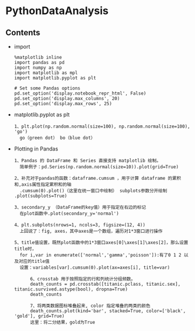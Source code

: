 # PythonDataAnalysis

## Contents

- import 

      %matplotlib inline
      import pandas as pd
      import numpy as np
      import matplotlib as mpl
      import matplotlib.pyplot as plt

      # Set some Pandas options
      pd.set_option('display.notebook_repr_html', False)
      pd.set_option('display.max_columns', 20)
      pd.set_option('display.max_rows', 25)

- matplotlib.pyplot as plt

      1、plt.plot(np.random.normal(size=100), np.random.normal(size=100), 'go')
        go（green dot） bo（blue dot）

- Plotting in Pandas

      1、Pandas 的 DataFrame 和 Series 直接支持 matplotlib 绘制。
        简单例子：pd.Series(np.random.normal(size=10)).plot(grid=True)

      2、补充对于pandas的函数：dataframe.cumsum ，用于计算 dataframe 的累积和,axis属性指定累积和的轴
        .cumsum(0).plot()（这里在统一窗口中绘制） subplots参数分开绘制  .plot(subplots=True)

      3、secondary_y （DataFrame的key值）用于指定在右边的标记
        在plot函数中.plot(secondary_y='normal')

      4、plt.subplots(nrows=1, ncols=3, figsize=(12, 4))
        上回说了：fig, axes，其中axes是一个数组，遍历对1*3窗口进行操作

      5、title值设置，既然plot函数中的1*3窗口axes[0]\axes[1]\axes[2]，那么设置title时，
        for i,var in enumerate(['normal','gamma','poisson']):有了0 1 2 以及对应的title值
        设置：variables[var].cumsum(0).plot(ax=axes[i], title=var)
        
            6、crosstab 用于按照指定的行和列统计分组频数。
            death_counts = pd.crosstab([titanic.pclass, titanic.sex], titanic.survived.astype(bool), dropna=True)
            death_counts

            7、将两类数据图标堆叠起来, color 指定堆叠的两类的颜色
            death_counts.plot(kind='bar', stacked=True, color=['black', 'gold'], grid=True)
            这里：将二分结果，gold为True

      
      
      

